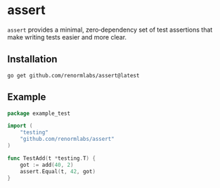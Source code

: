 # assert

`assert` provides a minimal, zero‑dependency set of test assertions that make writing tests easier and more clear.

## Installation

```go get github.com/renormlabs/assert@latest```

## Example

```go
package example_test

import (
    "testing"
    "github.com/renormlabs/assert"
)

func TestAdd(t *testing.T) {
    got := add(40, 2)
    assert.Equal(t, 42, got)
}
```
